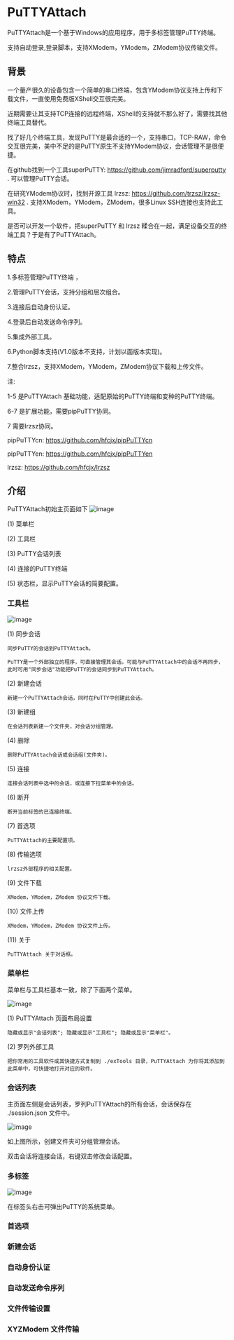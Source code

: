 # PuTTYAttach

PuTTYAttach是一个基于Windows的应用程序，用于多标签管理PuTTY终端。

支持自动登录,登录脚本，支持XModem，YModem，ZModem协议传输文件。

## 背景

一个量产很久的设备包含一个简单的串口终端，包含YModem协议支持上传和下载文件，一直使用免费版XShell交互很完美。

近期需要让其支持TCP连接的远程终端，XShell的支持就不那么好了，需要找其他终端工具替代。

找了好几个终端工具，发现PuTTY是最合适的一个，支持串口，TCP-RAW，命令交互很完美，美中不足的是PuTTY原生不支持YModem协议，会话管理不是很便捷。

在github找到一个工具superPuTTY: https://github.com/jimradford/superputty . 可以管理PuTTY会话。

在研究YModem协议时，找到开源工具 lrzsz: https://github.com/trzsz/lrzsz-win32 . 支持XModem，YModem，ZModem，很多Linux SSH连接也支持此工具。

是否可以开发一个软件，把superPuTTY 和 lrzsz 糅合在一起，满足设备交互的终端工具？于是有了PuTTYAttach。

## 特点

1.多标签管理PuTTY终端 ，

2.管理PuTTY会话，支持分组和层次组合。

3.连接后自动身份认证。

4.登录后自动发送命令序列。

5.集成外部工具。

6.Python脚本支持(V1.0版本不支持，计划以面版本实现)。

7.整合lrzsz，支持XModem，YModem，ZModem协议下载和上传文件。

注: 

1-5 是PuTTYAttach 基础功能，适配原始的PuTTY终端和变种的PuTTY终端。

6-7 是扩展功能，需要pipPuTTY协同。

7 需要lrzsz协同。

pipPuTTYcn: https://github.com/hfcjx/pipPuTTYcn

pipPuTTYen: https://github.com/hfcjx/pipPuTTYen 

lrzsz: https://github.com/hfcjx/lrzsz 

## 介绍

PuTTYAttach初始主页面如下
![image](/img/1.png)

(1) 菜单栏

(2) 工具栏

(3) PuTTY会话列表

(4) 连接的PuTTY终端

(5) 状态栏，显示PuTTY会话的简要配置。

### 工具栏

![image](/img/2.png)

(1) 同步会话

    同步PuTTY的会话到PuTTYAttach。

    PuTTY是一个外部独立的程序，可直接管理其会话。可能与PuTTYAttach中的会话不再同步，此时可用"同步会话"功能把PuTTY的会话同步到PuTTYAttach。

(2) 新建会话

    新建一个PuTTYAttach会话，同时在PuTTY中创建此会话。

(3) 新建组

    在会话列表新建一个文件夹，对会话分组管理。

(4) 删除

    删除PuTTYAttach会话或会话组(文件夹)。

(5) 连接

    连接会话列表中选中的会话，或连接下拉菜单中的会话。

(6) 断开

    断开当前标签的已连接终端。

(7) 首选项

    PuTTYAttach的主要配置项。

(8) 传输选项

    lrzsz外部程序的相关配置。

(9) 文件下载

    XModem，YModem，ZModem 协议文件下载。

(10) 文件上传

    XModem，YModem，ZModem 协议文件上传。

(11) 关于

    PuTTYAttach 关于对话框。

### 菜单栏

菜单栏与工具栏基本一致，除了下面两个菜单。

![image](/img/3.png)

(1) PuTTYAttach 页面布局设置

    隐藏或显示"会话列表"; 隐藏或显示"工具栏"; 隐藏或显示"菜单栏"。

(2) 罗列外部工具

    把你常用的工具软件或其快捷方式复制到 ./exTools 目录，PuTTYAttach 为你将其添加到此菜单中，可快捷地打开对应的软件。

### 会话列表

主页面左侧是会话列表，罗列PuTTYAttach的所有会话，会话保存在 ./session.json 文件中。

![image](/img/4.png)

如上图所示，创建文件夹可分组管理会话。

双击会话将连接会话，右键双击修改会话配置。

### 多标签

![image](/img/5.png)

在标签头右击可弹出PuTTY的系统菜单。

### 首选项


### 新建会话


### 自动身份认证


### 自动发送命令序列


### 文件传输设置


### XYZModem 文件传输


